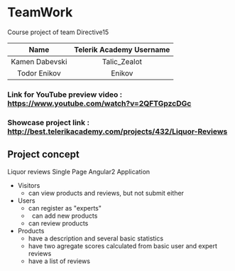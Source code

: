 # TeamWork
Course project of team Directive15

|       Name        |      Telerik Academy Username      |
|:-----------------:|:----------------------------------:|
| Kamen Dabevski    |           Talic_Zealot             |
| Todor Enikov      |           Enikov                   |

### Link for YouTube preview video : https://www.youtube.com/watch?v=2QFTGpzcDGc

### Showcase project link : http://best.telerikacademy.com/projects/432/Liquor-Reviews

##  Project concept

Liquor reviews Single Page Angular2 Application

-   Visitors
    - can view products and reviews, but not submit either
-   Users
    -   can register as "experts"
    -   can add new products
    -   can review products
-   Products
    -   have a description and several basic statistics
    -   have two agregate scores calculated from basic user and expert reviews
    -   have a list of reviews